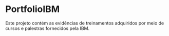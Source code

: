 # PortfolioIBM
Este projeto contém as evidências de treinamentos adquiridos por meio de cursos e palestras fornecidos pela IBM.
